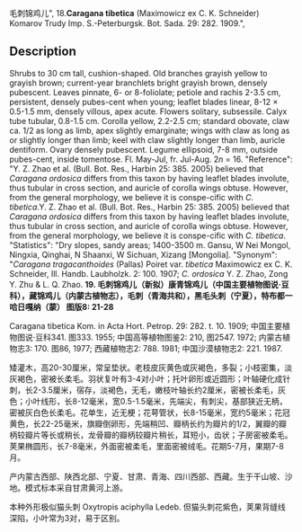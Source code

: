 毛刺锦鸡儿",
18.**Caragana tibetica** (Maximowicz ex C. K. Schneider) Komarov Trudy Imp. S.-Peterburgsk. Bot. Sada. 29: 282. 1909.",

## Description
Shrubs to 30 cm tall, cushion-shaped. Old branches grayish yellow to grayish brown; current-year branchlets bright grayish brown, densely pubescent. Leaves pinnate, 6- or 8-foliolate; petiole and rachis 2-3.5 cm, persistent, densely pubes-cent when young; leaflet blades linear, 8-12 × 0.5-1.5 mm, densely villous, apex acute. Flowers solitary, subsessile. Calyx tube tubular, 0.8-1.5 cm. Corolla yellow, 2.2-2.5 cm; standard obovate, claw ca. 1/2 as long as limb, apex slightly emarginate; wings with claw as long as or slightly longer than limb; keel with claw slightly longer than limb, auricle dentiform. Ovary densely pubescent. Legume ellipsoid, 7-8 mm, outside pubes-cent, inside tomentose. Fl. May-Jul, fr. Jul-Aug. 2*n* = 16.
  "Reference": "Y. Z. Zhao et al. (Bull. Bot. Res., Harbin 25: 385. 2005) believed that *Caragana ordosica* differs from this taxon by having leaflet blades involute, thus tubular in cross section, and auricle of corolla wings obtuse. However, from the general morphology, we believe it is conspe-cific with *C. tibetica*.Y. Z. Zhao et al. (Bull. Bot. Res., Harbin 25: 385. 2005) believed that *Caragana ordosica* differs from this taxon by having leaflet blades involute, thus tubular in cross section, and auricle of corolla wings obtuse. However, from the general morphology, we believe it is conspe-cific with *C. tibetica*.
  "Statistics": "Dry slopes, sandy areas; 1400-3500 m. Gansu, W Nei Mongol, Ningxia, Qinghai, N Shaanxi, W Sichuan, Xizang [Mongolia].
  "Synonym": "*Caragana tragacanthoides* (Pallas) Poiret var. *tibetica* Maximowicz ex C. K. Schneider, Ill. Handb. Laubholzk. 2: 100. 1907; *C. ordosica* Y. Z. Zhao, Zong Y. Zhu &amp; L. Q. Zhao.
**19. 毛刺锦鸡儿（新拟）康青锦鸡儿（中国主要植物图说·豆科），藏锦鸡儿（内蒙古植物志），毛刺（青海共和），黑毛头刺（宁夏），特布都一哈日嘎纳（蒙） 图版8: 21-28**

Caragana tibetica Kom. in Acta Hort. Petrop. 29: 282. t. 10. 1909; 中国主要植物图说·豆科341. 图333. 1955; 中国高等植物图鉴2: 210, 图2547. 1972; 内蒙古植物志3: 170. 图86, 1977; 西藏植物志2: 788. 1981; 中国沙漠植物志2: 221. 1987.

矮灌木，高20-30厘米，常呈垫状。老枝皮灰黄色或灰褐色，多裂；小枝密集，淡灰褐色，密被长柔毛。羽状复叶有3-4对小叶；托叶卵形或近圆形；叶轴硬化成针刺，长2-3.5厘米，宿存，淡褐色，无毛，嫩枝叶轴长约2厘米，密被长柔毛，灰色；小叶线形，长8-12毫米，宽0.5-1.5毫米，先端尖，有刺尖，基部狭近无柄，密被灰白色长柔毛。花单生，近无梗；花萼管状，长8-15毫米，宽约5毫米；花冠黄色，长22-25毫米，旗瓣倒卵形，先端稍凹、瓣柄长约为瓣片的1/2，翼瓣的瓣柄较瓣片等长或稍长，龙骨瓣的瓣柄较瓣片稍长，耳短小，齿状；子房密被柔毛。荚果椭圆形，长7-8毫米，外面密被柔毛，里面密被绒毛。花期5-7月，果期7-8月。

产内蒙古西部、陕西北部、宁夏、甘肃、青海、四川西部、西藏。生于干山坡、沙地。模式标本采自甘肃黄河上游。

本种外形极似猫头刺 Oxytropis aciphylla Ledeb. 但猫头刺花紫色，荚果背缝线深陷，小叶常为3对，易于区别。
